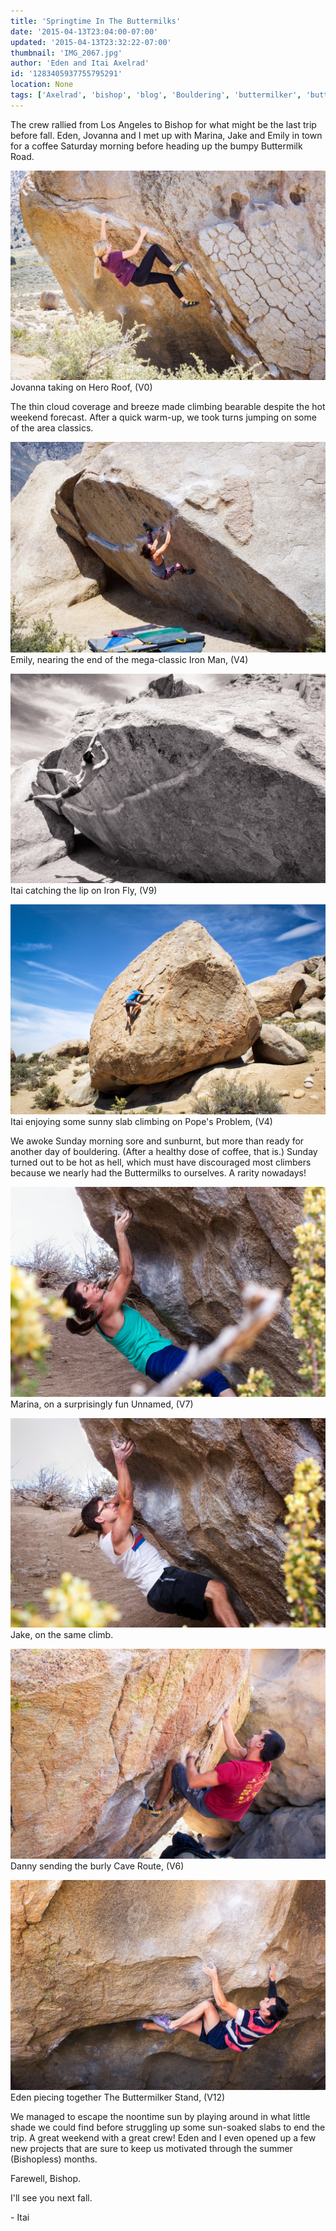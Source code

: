 ```yaml
---
title: 'Springtime In The Buttermilks'
date: '2015-04-13T23:04:00-07:00'
updated: '2015-04-13T23:32:22-07:00'
thumbnail: 'IMG_2067.jpg'
author: 'Eden and Itai Axelrad'
id: '1283405937755795291'
location: None
tags: ['Axelrad', 'bishop', 'blog', 'Bouldering', 'buttermilker', 'buttermilks', 'California', 'Climbing', 'Eden', 'Five', 'Five Ten', 'granite', 'highball', 'hot', 'Itai', 'Photo']
---
```


The crew rallied from Los Angeles to Bishop for what might be the last trip before fall. Eden, Jovanna and I met up with Marina, Jake and Emily in town for a coffee Saturday morning before heading up the bumpy Buttermilk Road. 

![image alt](/images/IMG_2067.jpg)Jovanna taking on Hero Roof, (V0)

The thin cloud coverage and breeze made climbing bearable despite the hot weekend forecast. After a quick warm-up, we took turns jumping on some of the area classics.

![image alt](/images/IMG_2088.jpg)Emily, nearing the end of the mega-classic Iron Man, (V4)

![image alt](/images/IMG_2077-2.jpg)Itai catching the lip on Iron Fly, (V9)

![image alt](/images/IMG_2094.jpg)Itai enjoying some sunny slab climbing on Pope's Problem, (V4)

We awoke Sunday morning sore and sunburnt, but more than ready for another day of bouldering. (After a healthy dose of coffee, that is.) Sunday turned out to be hot as hell, which must have discouraged most climbers because we nearly had the Buttermilks to ourselves. A rarity nowadays!

![image alt](/images/IMG_2116.jpg)Marina, on a surprisingly fun Unnamed, (V7)

![image alt](/images/IMG_2117.jpg)Jake, on the same climb.

![image alt](/images/IMG_2105.jpg)Danny sending the burly Cave Route, (V6)

![image alt](/images/IMG_2169.jpg)Eden piecing together The Buttermilker Stand, (V12)

We managed to escape the noontime sun by playing around in what little shade we could find before struggling up some sun-soaked slabs to end the trip. A great weekend with a great crew! Eden and I even opened up a few new projects that are sure to keep us motivated through the summer (Bishopless) months.

Farewell, Bishop.

I'll see you next fall.

\- Itai
